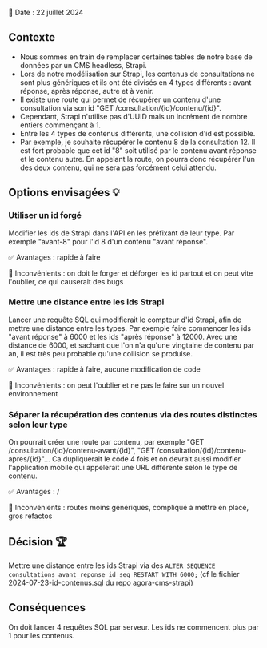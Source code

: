 📅 Date : 22 juillet 2024

## Contexte

- Nous sommes en train de remplacer certaines tables de notre base de données par un CMS headless, Strapi. 
- Lors de notre modélisation sur Strapi, les contenus de consultations ne sont plus génériques et ils ont été divisés en 4 types différents : avant réponse, après réponse, autre et à venir.
- Il existe une route qui permet de récupérer un contenu d'une consultation via son id "GET /consultation/{id}/contenu/{id}".
- Cependant, Strapi n'utilise pas d'UUID mais un incrément de nombre entiers commençant à 1. 
- Entre les 4 types de contenus différents, une collision d'id est possible.
- Par exemple, je souhaite récupérer le contenu 8 de la consultation 12. Il est fort probable que cet id "8" soit utilisé par le contenu avant réponse et le contenu autre. En appelant la route, on pourra donc récupérer l'un des deux contenu, qui ne sera pas forcément celui attendu.

## Options envisagées 💡

### Utiliser un id forgé
Modifier les ids de Strapi dans l'API en les préfixant de leur type. Par exemple "avant-8" pour l'id 8 d'un contenu "avant réponse".

✅ Avantages : rapide à faire

🚫 Inconvénients : on doit le forger et déforger les id partout et on peut vite l'oublier, ce qui causerait des bugs

### Mettre une distance entre les ids Strapi
Lancer une requête SQL qui modifierait le compteur d'id Strapi, afin de mettre une distance entre les types.
Par exemple faire commencer les ids "avant réponse" à 6000 et les ids "après réponse" à 12000. Avec une distance de 6000, et sachant que l'on n'a qu'une vingtaine de contenu par an, il est très peu probable qu'une collision se produise.

✅ Avantages : rapide à faire, aucune modification de code

🚫 Inconvénients : on peut l'oublier et ne pas le faire sur un nouvel environnement

### Séparer la récupération des contenus via des routes distinctes selon leur type
On pourrait créer une route par contenu, par exemple "GET /consultation/{id}/contenu-avant/{id}", "GET /consultation/{id}/contenu-apres/{id}"...
Ca dupliquerait le code 4 fois et on devrait aussi modifier l'application mobile qui appelerait une URL différente selon le type de contenu.

✅ Avantages : /

🚫 Inconvénients : routes moins génériques, compliqué à mettre en place, gros refactos 

## Décision 🏆
Mettre une distance entre les ids Strapi via des `ALTER SEQUENCE consultations_avant_reponse_id_seq RESTART WITH 6000;` (cf le fichier 2024-07-23-id-contenus.sql du repo agora-cms-strapi)

## Conséquences
On doit lancer 4 requêtes SQL par serveur. 
Les ids ne commencent plus par 1 pour les contenus.
